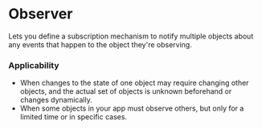 # Observer

Lets you define a subscription mechanism to notify multiple objects about any events that happen to the object they're observing.

### Applicability
- When changes to the state of one object may require changing other objects, and the actual set of objects is unknown beforehand or changes dynamically.
- When some objects in your app must observe others, but only for a limited time or in specific cases.